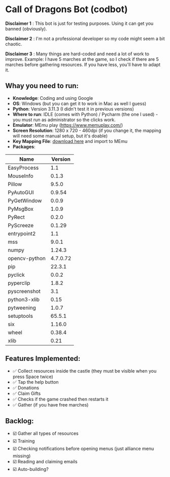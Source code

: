 
# Call of Dragons Bot (codbot)

**Disclaimer 1** : This bot is just for testing purposes. Using it can get you banned (obviously).

**Disclaimer 2** : I'm not a professional developer so my code might seem a bit chaotic.

**Disclaimer 3** : Many things are hard-coded and need a lot of work to improve. Example: I have 5 marches at the game, so I check if there are 5 marches before gathering resources. If you have less, you'll have to adapt it.

## Whay you need to run:

* **Knowledge**: Coding and using Google
* **OS**: Windows (but you can get it to work in Mac as well I guess)
* **Python**: Version 3.11.3 (I didn't test it in previous versions)
* **Where to run**: IDLE (comes with Python) / Pycharm (the one I used) - you must run as administrator so the clicks work.
* **Emulator**: MEmu play (https://www.memuplay.com/)
* **Screen Resolution**: 1280 x 720 - 460dpi (if you change it, the mapping will need some manual setup, but it's doable)
* **Key Mapping File**: [download here](https://drive.google.com/file/d/1j4PC_CH3IMvBgHq0b1kAvI2VhePAVrVl/view?usp=sharing) and import to MEmu
* **Packages**: 

|Name|Version|
| ----------- | ----------- |
|EasyProcess|1.1|
|MouseInfo|0.1.3|
|Pillow |9.5.0|
|PyAutoGUI|0.9.54|
|PyGetWindow|0.0.9|
|PyMsgBox|1.0.9|
|PyRect|0.2.0|
|PyScreeze|0.1.29|
|entrypoint2|1.1|
|mss|9.0.1|
|numpy|1.24.3|
|opencv-python|4.7.0.72|
|pip|22.3.1|
|pyclick|0.0.2|
|pyperclip|1.8.2|
|pyscreenshot|3.1|
|python3-xlib|0.15|
|pytweening|1.0.7|
|setuptools|65.5.1|
|six|1.16.0|
|wheel|0.38.4|
|xlib|0.21|

## Features Implemented:

* ✅ Collect resources inside the castle (they must be visible when you press Space twice)
* ✅ Tap the help button
* ✅ Donations
* ✅ Claim Gifts
* ✅ Checks if the game crashed then restarts it
* ✅ Gather (if you have free marches)

## Backlog:

* ☑️ Gather all types of resources
* ☑️ Training
* ☑️ Checking notifications before opening menus (just alliance menu missing)
* ☑️ Reading and claiming emails
* ☑️ Auto-building?